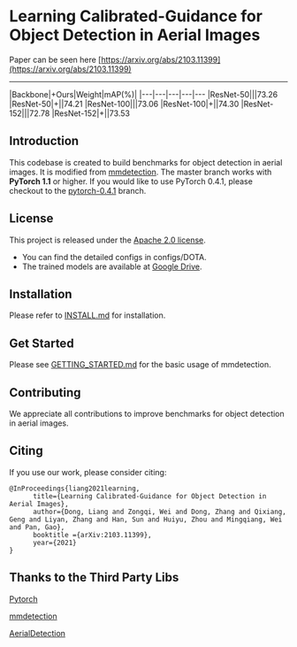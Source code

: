 
# Learning Calibrated-Guidance for Object Detection in Aerial Images
Paper can be seen here [https://arxiv.org/abs/2103.11399](https://arxiv.org/abs/2103.11399)


****

|Backbone|+Ours|Weight|mAP(%)|
|---|---|---|---|---
|ResNet-50|||73.26
|ResNet-50|+||74.21
|ResNet-100|||73.06
|ResNet-100|+||74.30
|ResNet-152|||72.78
|ResNet-152|+||73.53

## Introduction
This codebase is created to build benchmarks for object detection in aerial images.
It is modified from [mmdetection](https://github.com/open-mmlab/mmdetection).
The master branch works with **PyTorch 1.1** or higher. If you would like to use PyTorch 0.4.1,
please checkout to the [pytorch-0.4.1](https://github.com/open-mmlab/mmdetection/tree/pytorch-0.4.1) branch.

   
## License

This project is released under the [Apache 2.0 license](LICENSE).

- You can find the detailed configs in configs/DOTA.
- The trained models are available at [Google Drive](https://drive.google.com/drive/folders/1UhCU2H-kx4oSnN4eepGIxVz9i30eMslu?usp=sharing).
## Installation

Please refer to [INSTALL.md](INSTALL.md) for installation.

    
## Get Started

Please see [GETTING_STARTED.md](GETTING_STARTED.md) for the basic usage of mmdetection.

## Contributing

We appreciate all contributions to improve benchmarks for object detection in aerial images. 


## Citing

If you use our work, please consider citing:

```
@InProceedings{liang2021learning,
      title={Learning Calibrated-Guidance for Object Detection in Aerial Images}, 
      author={Dong, Liang and Zongqi, Wei and Dong, Zhang and Qixiang, Geng and Liyan, Zhang and Han, Sun and Huiyu, Zhou and Mingqiang, Wei and Pan, Gao},
      booktitle ={arXiv:2103.11399},
      year={2021}
}
```

## Thanks to the Third Party Libs

[Pytorch](https://pytorch.org/)

[mmdetection](https://github.com/open-mmlab/mmdetection)

[AerialDetection](https://github.com/dingjiansw101/AerialDetection)
